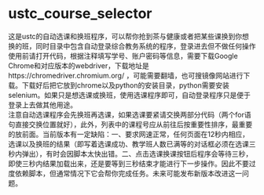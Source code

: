 # ustc_course_selector
这是ustc的自动选课和换班程序，可以帮你抢到茶与健康或者把某些课换到你想换的班，同时目录中包含自动登录综合教务系统的程序，登录进去但不做任何操作  
使用前请打开代码，根据注释填写学号、账户密码等信息，需要下载Google Chrome和对应版本的webdriver，下载地址是https://chromedriver.chromium.org/ ，可能需要翻墙，也可搜镜像网站进行下载。下载好后把它放到chrome以及python的安装目录，python需要安装selenium。如果只是想选课或换班，使用选课程序即可，自动登录程序只是便于登录上去做其他用途。  
注意自动选课程序会先换班再选课，如果选课要紧请交换两部分代码（两个for语句直接交换位置就好），此外，列表中的课程号应从前往后按重要性排序，最重要的放前面。当前版本有一定缺陷：一、要求网速正常，任何页面在12秒内相应，选课以及换班的结果（即写着选课成功、教学班人数已满等的对话框必须在选课三秒内弹出），有时会因脚本太快出错。二、点击选课换课按钮后程序会等待三秒，即使三秒内结果加载出来，还是要等到三秒结束才能进行下一步操作。因此不要过度依赖脚本，但通常情况下它会帮你完成任务。未来可能发布新版本改进这一问题。
